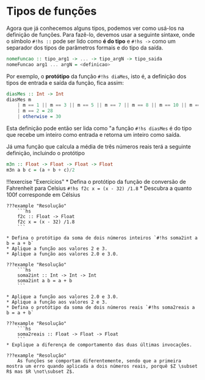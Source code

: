 # Tipos de funções
Agora que já conhecemos alguns tipos, podemos ver como usá-los na definição de funções.
Para fazê-lo, devemos usar a seguinte sintaxe, onde o símbolo `#!hs ::` pode ser lido como **é do tipo** e `#!hs ->` como um separador dos tipos de parâmetros formais e do tipo da saída.

```hs
nomeFuncao :: tipo_arg1 -> ... -> tipo_argN -> tipo_saida
nomeFuncao arg1 ... argN = <definicao>
```

Por exemplo, o **protótipo** da função ``#!hs diaMes``, isto é, a definição dos tipos de entrada e saída da função, fica assim:

```hs
diasMes :: Int -> Int
diasMes m
    | m == 1 || m == 3 || m == 5 || m == 7 || m == 8 || m == 10 || m == 12 = 31
    | m == 2 = 28
    | otherwise = 30
```

Esta definição pode então ser lida como "a função `#!hs diasMes` é do tipo que recebe um inteiro como entrada e retorna um inteiro como saída.

Já uma função que calcula a média de três números reais terá a seguinte definição, incluindo o protótipo 
    
```hs 
m3n :: Float -> Float -> Float -> Float
m3n a b c = (a + b + c)/2
```



!!!exercise "Exercícios"
    * Defina o protótipo da função de conversão de Fahrenheit para Celsius `#!hs f2c x = (x - 32) /1.8`
    * Descubra a quanto 100f corresponde em Célsius

    ???example "Resolução"
        ```hs
        f2c :: Float -> Float
        f2c x = (x - 32) /1.8
        ```

    * Defina o protótipo da soma de dois números inteiros `#!hs soma2int a b = a + b`
    * Aplique a função aos valores 2 e 3.
    * Aplique a função aos valores 2.0 e 3.0.
    
    ???example "Resolução"
        ```hs
        soma2int :: Int -> Int -> Int
        soma2int a b = a + b
        ```
    
    * Aplique a função aos valores 2.0 e 3.0.
    * Aplique a função aos valores 2 e 3.
    * Defina o protótipo da soma de dois números reais `#!hs soma2reais a b = a + b`
    
    ???example "Resolução"
        ```hs
        soma2reais :: Float -> Float -> Float
        ```
    * Explique a diferença de comportamento das duas últimas invocações.

    ???example "Resolução"
        As funções se comportam diferentemente, sendo que a primeira mostra um erro quando aplicada a dois números reais, porquê $Z \subset  R$ mas $R \not\subset Z$.